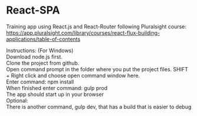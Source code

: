 # React-SPA
Training app using React.js and React-Router following Pluralsight course: https://app.pluralsight.com/library/courses/react-flux-building-applications/table-of-contents

Instructions: (For Windows)<br>
Download node.js first.<br>
Clone the project from github.<br>
Open command prompt in the folder where you put the project files. SHIFT + Right click and choose open command window here.<br>
Enter command: npm install<br>
When finished enter command: gulp prod<br>
The app should start up in your browser<br>
Optional:<br>
There is another command, gulp dev, that has a build that is easier to debug
